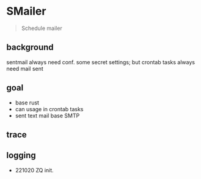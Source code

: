 # SMailer
> Schedule mailer

## background

sentmail always need conf. some secret settings;
but crontab tasks always need mail sent


## goal

- base rust
- can usage in crontab tasks
- sent text mail base SMTP

## trace


## logging

- 221020 ZQ init.
